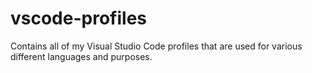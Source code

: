# vscode-profiles
Contains all of my Visual Studio Code profiles that are used for various different languages and purposes.
